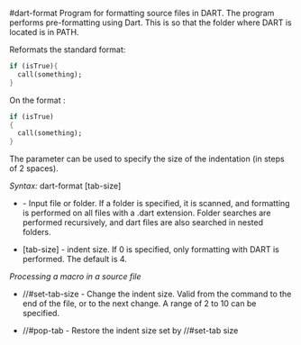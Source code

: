 #dart-format
Program for formatting source files in DART. The program performs pre-formatting using Dart. This is so that the folder where DART is located is in PATH.

Reformats the standard format:
```dart
if (isTrue){
  call(something);
}
```

On the format :
```dart
if (isTrue)
{
  call(something);
}
```

The parameter can be used to specify the size of the indentation (in steps of 2 spaces).

*Syntax:*
dart-format <source> [tab-size]

  * <source> - Input file or folder. If a folder is specified, it is scanned, and formatting is performed on all files with a .dart extension. Folder searches are performed recursively, and dart files are also searched in nested folders.

  * [tab-size] - indent size.  If 0 is specified, only formatting with DART is performed. The default is 4.

*Processing a macro in a source file*

  * //#set-tab-size - Change the indent size. Valid from the command to the end of the file, or to the next change. A range of 2 to 10 can be specified.

  * //#pop-tab - Restore the indent size set by //#set-tab size

